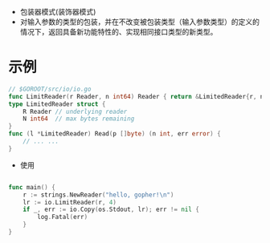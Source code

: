
- 包装器模式(装饰器模式)
- 对输入参数的类型的包装，并在不改变被包装类型（输入参数类型）的定义的情况下，返回具备新功能特性的、实现相同接口类型的新类型。

# 示例

```go
// $GOROOT/src/io/io.go
func LimitReader(r Reader, n int64) Reader { return &LimitedReader{r, n} }
type LimitedReader struct {
    R Reader // underlying reader
    N int64  // max bytes remaining
}
func (l *LimitedReader) Read(p []byte) (n int, err error) {
    // ... ...
}
```
- 使用
```go

func main() {
	r := strings.NewReader("hello, gopher!\n")
	lr := io.LimitReader(r, 4)
	if _, err := io.Copy(os.Stdout, lr); err != nil {
		log.Fatal(err)
	}
}

```


